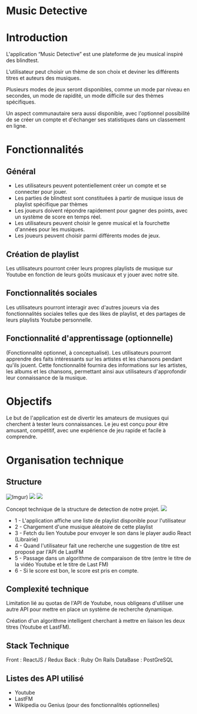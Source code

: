 
# Music Detective

# Introduction

L'application “Music Detective” est une plateforme de jeu musical inspiré des blindtest. 

L’utilisateur peut choisir un thème de son choix et deviner les différents titres et auteurs des musiques.

Plusieurs modes de jeux seront disponibles, comme un mode par niveau en secondes, un mode de rapidité, un mode difficile sur des thèmes spécifiques.

Un aspect communautaire sera aussi disponible, avec l'optionnel possibilité de se créer un compte et d'échanger ses statistiques dans un classement en ligne. 


# Fonctionnalités

## Général

- Les utilisateurs peuvent potentiellement créer un compte et se connecter pour jouer.
- Les parties de blindtest sont constituées à partir de musique issus de playlist spécifique par thèmes
- Les joueurs doivent répondre rapidement pour gagner des points, avec un système de score en temps réel.
- Les utilisateurs peuvent choisir le genre musical et la fourchette d'années pour les musiques.
- Les joueurs peuvent choisir parmi différents modes de jeux.

## Création de playlist

Les utilisateurs pourront créer leurs propres playlists de musique sur Youtube en fonction de leurs goûts musicaux et y jouer avec notre site. 


## Fonctionnalités sociales

Les utilisateurs pourront interagir avec d'autres joueurs via des fonctionnalités sociales telles que des likes de playlist, et des partages de leurs playlists Youtube personnelle.

## Fonctionnalité d'apprentissage (optionnelle)

(Fonctionnalité optionnel, à conceptualisé).
Les utilisateurs pourront apprendre des faits intéressants sur les artistes et les chansons pendant qu'ils jouent. Cette fonctionnalité fournira des informations sur les artistes, les albums et les chansons, permettant ainsi aux utilisateurs d'approfondir leur connaissance de la musique.


# Objectifs

Le but de l'application est de divertir les amateurs de musiques qui cherchent à tester leurs connaissances. Le jeu est conçu pour être amusant, compétitif, avec une expérience de jeu rapide et facile à comprendre.


# Organisation technique

## Structure
![Imgur](https://i.imgur.com/xyg5H8E.png))
![](https://music-detective.s3.eu-west-1.amazonaws.com/prototype-technique.png?response-content-disposition=inline&X-Amz-Security-Token=IQoJb3JpZ2luX2VjEFcaCWV1LXdlc3QtMyJIMEYCIQDu%2BEQ9GBDtcWNNKb8BGOvFiQu2nyOQwXQ0xD34ayrQuwIhAOBVfLeAaGt9MSOYUz49mVoyvIqfEElLD3cPlQxtFQhSKu0CCPD%2F%2F%2F%2F%2F%2F%2F%2F%2F%2FwEQABoMNDIwMzMxOTgxODg2IgwQzpLw%2BxQ8RdTy7mIqwQJgQxaGi1rehZVRLlF0EDsADRUcaGG8otfJP9Vcbjfk0TS9ujAJtnpvIBxELhY%2FXYRa2ciek54Yweh1Z%2FvR8ECPdsbG45EJJL9PVO%2Bzm8XmmFVe9GaywqlpANyK05Hdjrrgt4tOZHiQndAy7%2BNgSHEwYnwdiaYur9u9O%2FVTHUJQXaVsHqXP34LIsOTGsg1JOY4Lu8hFdNVKXB4OoWNr7UkgrOo0fGpZW1Pc6dlatz%2B0FIPi9XEDNkJmZ2uZTs9KbP8vnnl%2FlmpKPmLWkmaTD92HHNbURy5ZFuVJyMuAHcAGp3wjFVhiDduJMgbwe2ittx5FlaP5pCPSGzIJJKcCX%2BhvPd3AjYjm29MZh%2FI8xm%2FGm8PWty7Vfx0S%2Bn1XJSRvXu97OyoggkoEQmDNTyyVW5tbVbcQJ2eyF8G%2FKjejJx7kN3swy4TenwY6sgLETWf8JgxEWVEMzrq2Kh88r7NF0KpdXrZCUC3PIyCVtw0Z5xU4EmUkBodmohVBU2Q1u4Nfh41McFxV6fR%2FNcgotrMcaC5ILLl4FjHUd1dUGxN1L%2BVqWa67qhU2ogqFuMIRLnJuZBT34VlC%2B2w7aeHQL%2FXsJDSRngqS0ySdS0NuSs%2B1%2FbJf7u5Ph0bINyrDWYnYlyqhO4qRCjWv13%2FGeeDyb5rrIMPs06ucGEsXtMMlniJZyEpquwNTdJTeNNwGAUG8wrkO9Ly%2F9s0xs6mMcPm%2FAWGuiPDVO77mKTvotiCJXQ1IEkj3s7Mmk0Kdl8bGfkm%2FV%2FQrHmJv29Si56BY8Svew1JBOoNrWoFs%2BaOAxWJOqbQ9ifImxWh2ta6sxhLEhaHg386ovZKA%2BMV0%2Favm4tXP1fI%3D&X-Amz-Algorithm=AWS4-HMAC-SHA256&X-Amz-Date=20230223T154744Z&X-Amz-SignedHeaders=host&X-Amz-Expires=300&X-Amz-Credential=ASIAWDXN5BQ7HQMIUC2B%2F20230223%2Feu-west-1%2Fs3%2Faws4_request&X-Amz-Signature=4725992154741f1fcefc60f5378f61a3cd4ee40b3ba234f94ca2cc4c0c878cbe)
![](https://music-detective.s3.eu-west-1.amazonaws.com/prototype-technique.png?response-content-disposition=inline&X-Amz-Security-Token=IQoJb3JpZ2luX2VjEFcaCWV1LXdlc3QtMyJIMEYCIQDu%2BEQ9GBDtcWNNKb8BGOvFiQu2nyOQwXQ0xD34ayrQuwIhAOBVfLeAaGt9MSOYUz49mVoyvIqfEElLD3cPlQxtFQhSKu0CCPD%2F%2F%2F%2F%2F%2F%2F%2F%2F%2FwEQABoMNDIwMzMxOTgxODg2IgwQzpLw%2BxQ8RdTy7mIqwQJgQxaGi1rehZVRLlF0EDsADRUcaGG8otfJP9Vcbjfk0TS9ujAJtnpvIBxELhY%2FXYRa2ciek54Yweh1Z%2FvR8ECPdsbG45EJJL9PVO%2Bzm8XmmFVe9GaywqlpANyK05Hdjrrgt4tOZHiQndAy7%2BNgSHEwYnwdiaYur9u9O%2FVTHUJQXaVsHqXP34LIsOTGsg1JOY4Lu8hFdNVKXB4OoWNr7UkgrOo0fGpZW1Pc6dlatz%2B0FIPi9XEDNkJmZ2uZTs9KbP8vnnl%2FlmpKPmLWkmaTD92HHNbURy5ZFuVJyMuAHcAGp3wjFVhiDduJMgbwe2ittx5FlaP5pCPSGzIJJKcCX%2BhvPd3AjYjm29MZh%2FI8xm%2FGm8PWty7Vfx0S%2Bn1XJSRvXu97OyoggkoEQmDNTyyVW5tbVbcQJ2eyF8G%2FKjejJx7kN3swy4TenwY6sgLETWf8JgxEWVEMzrq2Kh88r7NF0KpdXrZCUC3PIyCVtw0Z5xU4EmUkBodmohVBU2Q1u4Nfh41McFxV6fR%2FNcgotrMcaC5ILLl4FjHUd1dUGxN1L%2BVqWa67qhU2ogqFuMIRLnJuZBT34VlC%2B2w7aeHQL%2FXsJDSRngqS0ySdS0NuSs%2B1%2FbJf7u5Ph0bINyrDWYnYlyqhO4qRCjWv13%2FGeeDyb5rrIMPs06ucGEsXtMMlniJZyEpquwNTdJTeNNwGAUG8wrkO9Ly%2F9s0xs6mMcPm%2FAWGuiPDVO77mKTvotiCJXQ1IEkj3s7Mmk0Kdl8bGfkm%2FV%2FQrHmJv29Si56BY8Svew1JBOoNrWoFs%2BaOAxWJOqbQ9ifImxWh2ta6sxhLEhaHg386ovZKA%2BMV0%2Favm4tXP1fI%3D&X-Amz-Algorithm=AWS4-HMAC-SHA256&X-Amz-Date=20230223T154744Z&X-Amz-SignedHeaders=host&X-Amz-Expires=300&X-Amz-Credential=ASIAWDXN5BQ7HQMIUC2B%2F20230223%2Feu-west-1%2Fs3%2Faws4_request&X-Amz-Signature=4725992154741f1fcefc60f5378f61a3cd4ee40b3ba234f94ca2cc4c0c878cbe)

Concept technique de la structure de detection de notre projet.
![](https://music-detective.s3.eu-west-1.amazonaws.com/prototype-technique.png?response-content-disposition=inline&X-Amz-Security-Token=IQoJb3JpZ2luX2VjEFcaCWV1LXdlc3QtMyJIMEYCIQDu%2BEQ9GBDtcWNNKb8BGOvFiQu2nyOQwXQ0xD34ayrQuwIhAOBVfLeAaGt9MSOYUz49mVoyvIqfEElLD3cPlQxtFQhSKu0CCPD%2F%2F%2F%2F%2F%2F%2F%2F%2F%2FwEQABoMNDIwMzMxOTgxODg2IgwQzpLw%2BxQ8RdTy7mIqwQJgQxaGi1rehZVRLlF0EDsADRUcaGG8otfJP9Vcbjfk0TS9ujAJtnpvIBxELhY%2FXYRa2ciek54Yweh1Z%2FvR8ECPdsbG45EJJL9PVO%2Bzm8XmmFVe9GaywqlpANyK05Hdjrrgt4tOZHiQndAy7%2BNgSHEwYnwdiaYur9u9O%2FVTHUJQXaVsHqXP34LIsOTGsg1JOY4Lu8hFdNVKXB4OoWNr7UkgrOo0fGpZW1Pc6dlatz%2B0FIPi9XEDNkJmZ2uZTs9KbP8vnnl%2FlmpKPmLWkmaTD92HHNbURy5ZFuVJyMuAHcAGp3wjFVhiDduJMgbwe2ittx5FlaP5pCPSGzIJJKcCX%2BhvPd3AjYjm29MZh%2FI8xm%2FGm8PWty7Vfx0S%2Bn1XJSRvXu97OyoggkoEQmDNTyyVW5tbVbcQJ2eyF8G%2FKjejJx7kN3swy4TenwY6sgLETWf8JgxEWVEMzrq2Kh88r7NF0KpdXrZCUC3PIyCVtw0Z5xU4EmUkBodmohVBU2Q1u4Nfh41McFxV6fR%2FNcgotrMcaC5ILLl4FjHUd1dUGxN1L%2BVqWa67qhU2ogqFuMIRLnJuZBT34VlC%2B2w7aeHQL%2FXsJDSRngqS0ySdS0NuSs%2B1%2FbJf7u5Ph0bINyrDWYnYlyqhO4qRCjWv13%2FGeeDyb5rrIMPs06ucGEsXtMMlniJZyEpquwNTdJTeNNwGAUG8wrkO9Ly%2F9s0xs6mMcPm%2FAWGuiPDVO77mKTvotiCJXQ1IEkj3s7Mmk0Kdl8bGfkm%2FV%2FQrHmJv29Si56BY8Svew1JBOoNrWoFs%2BaOAxWJOqbQ9ifImxWh2ta6sxhLEhaHg386ovZKA%2BMV0%2Favm4tXP1fI%3D&X-Amz-Algorithm=AWS4-HMAC-SHA256&X-Amz-Date=20230223T152044Z&X-Amz-SignedHeaders=host&X-Amz-Expires=300&X-Amz-Credential=ASIAWDXN5BQ7HQMIUC2B%2F20230223%2Feu-west-1%2Fs3%2Faws4_request&X-Amz-Signature=79904de3fc54517aa1dd6c4f0e729e1c4986cc6eaed45629568dcebe9983d7f7)

- 1 - L'application affiche une liste de playlist disponible pour l'utilisateur
- 2 - Chargement d'une musique aléatoire de cette playlist
- 3 - Fetch du lien Youtube pour envoyer le son dans le player audio React (Librairie)
- 4 - Quand l'utilisateur fait une recherche une suggestion de titre est proposé par l'API de LastFM
- 5 - Passage dans un algorithme de comparaison de titre (entre le titre de la vidéo Youtube et le titre de Last FM)
- 6 - Si le score est bon, le score est pris en compte.

## Complexité technique

Limitation lié au quotas de l'API de Youtube, nous obligeans d'utiliser une autre API pour mettre en place un système de recherche dynamique. 

Création d'un algorithme intelligent cherchant à mettre en liaison les deux titres (Youtube et LastFM). 

## Stack Technique

Front : ReactJS / Redux 
Back : Ruby On Rails 
DataBase : PostGreSQL


## Listes des API utilisé 

- Youtube
- LastFM 
- Wikipedia ou Genius (pour des fonctionnalités optionnelles)





